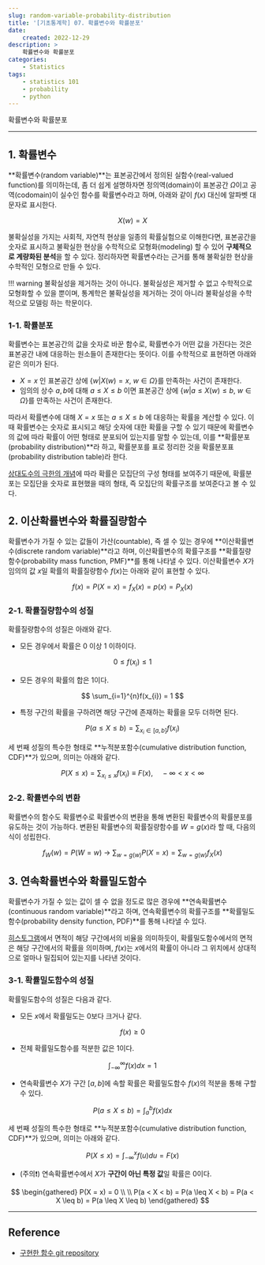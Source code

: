 ```yaml
---
slug: random-variable-probability-distribution
title: '[기초통계학] 07. 확률변수와 확률분포'
date:
    created: 2022-12-29
description: >
    확률변수와 확률분포
categories:
    - Statistics
tags:
    - statistics 101
    - probability
    - python
---
```


확률변수와 확률분포  

<!-- more -->

---

## 1. 확률변수

**확률변수(random variable)**는 표본공간에서 정의된 실함수(real-valued function)를 의미하는데, 좀 더 쉽게 설명하자면 정의역(domain)이 표본공간 $\Omega$이고 공역(codomain)이 실수인 함수를 확률변수라고 하며, 아래와 같이 $f(x)$ 대신에 알파벳 대문자로 표시한다.  

$$
X(w) = X
$$

불확실성을 가지는 사회적, 자연적 현상을 일종의 확률실험으로 이해한다면, 표본공간을 숫자로 표시하고 불확실한 현상을 수학적으로 모형화(modeling) 할 수 있어 **구체적으로 계량화된 분석**을 할 수 있다. 정리하자면 확률변수라는 근거를 통해 불확실한 현상을 수학적인 모형으로 만들 수 있다.  

!!! warning
    불확실성을 제거하는 것이 아니다. 불확실성은 제거할 수 없고 수학적으로 모형화할 수 있을 뿐이며, 통계학은 불확실성을 제거하는 것이 아니라 불확실성을 수학적으로 모델링 하는 학문이다.  

### 1-1. 확률분포

확률변수는 표본공간의 값을 숫자로 바꾼 함수로, 확률변수가 어떤 값을 가진다는 것은 표본공간 내에 대응하는 원소들이 존재한다는 뜻이다. 이를 수학적으로 표현하면 아래와 같은 의미가 된다.  

- $X = x$ 인 표본공간 상에 $\{ w \vert X(w) = x, \ w \in \Omega \}$를 만족하는 사건이 존재한다.
- 임의의 상수 $a, b$에 대해 $a \leq X \leq b$ 이면 표본공간 상에 $\{ w \vert a \leq X(w) \leq b, \ w \in \Omega \}$를 만족하는 사건이 존재한다.

따라서 확률변수에 대해 $X = x$ 또는 $a \leq X \leq b$ 에 대응하는 확률을 계산할 수 있다. 이 때 확률변수는 숫자로 표시되고 해당 숫자에 대한 확률을 구할 수 있기 때문에 확률변수의 값에 따라 확률이 어떤 형태로 분포되어 있는지를 말할 수 있는데, 이를 **확률분포(probability distribution)**라 하고, 확률분포를 표로 정리한 것을 확률분포표(probability distribution table)라 한다.  

[상대도수의 극한의 개념](2022-12-24-statistical_probability.md/#3)에 따라 확률은 모집단의 구성 형태를 보여주기 때문에, 확률분포는 모집단을 숫자로 표현했을 때의 형태, 즉 모집단의 확률구조를 보여준다고 볼 수 있다.  

## 2. 이산확률변수와 확률질량함수

확률변수가 가질 수 있는 값들이 가산(countable), 즉 셀 수 있는 경우에 **이산확률변수(discrete random variable)**라고 하며, 이산확률변수의 확률구조를 **확률질량함수(probability mass function, PMF)**를 통해 나타낼 수 있다. 이산확률변수 $X$가 임의의 값 $x$일 확률의 확률질량함수 $f(x)$는 아래와 같이 표현할 수 있다.  

$$
f(x) = P(X = x) = f_{X}(x) = p(x) = P_{X}(x)
$$

### 2-1. 확률질량함수의 성질

확률질량함수의 성질은 아래와 같다.  

- 모든 경우에서 확률은 0 이상 1 이하이다.

$$
0 \leq f(x_{i}) \leq 1
$$

- 모든 경우의 확률의 합은 1이다.

$$
\sum_{i=1}^{n}f(x_{i}) = 1
$$

- 특정 구간의 확률을 구하려면 해당 구간에 존재하는 확률을 모두 더하면 된다.

$$
P(a \leq X \leq b) = \sum_{x_{i} \in [a, b]} f(x_{i})
$$

세 번째 성질의 특수한 형태로 **누적분포함수(cumulative distribution function, CDF)**가 있으며, 의미는 아래와 같다.  

$$
P(X \leq x) = \sum_{x_{i} \leq x} f(x_{i}) \equiv F(x), \quad -\infty < x < \infty
$$

### 2-2. 확률변수의 변환

확률변수의 함수도 확률변수로 확률변수의 변환을 통해 변환된 확률변수의 확률분포를 유도하는 것이 가능하다. 변환된 확률변수의 확률질량함수를 $W = g(x)$라 할 때, 다음의 식이 성립한다.  

$$
f_{W}(w) = P(W = w) \ \to \ \sum_{w=g(w)}P(X = x) = \sum_{w=g(w)}f_{X}(x)
$$

## 3. 연속확률변수와 확률밀도함수

확률변수가 가질 수 있는 값이 셀 수 없을 정도로 많은 경우에 **연속확률변수(continuous random variable)**라고 하며, 연속확률변수의 확률구조를 **확률밀도함수(probability density function, PDF)**를 통해 나타낼 수 있다.  

[히스토그램](2022-12-17-variable_types.md/#4)에서 면적이 해당 구간에서의 비율을 의미하듯이, 확률밀도함수에서의 면적은 해당 구간에서의 확률을 의미하며, $f(x)$는 $x$에서의 확률이 아니라 그 위치에서 상대적으로 얼마나 밀집되어 있는지를 나타낸 것이다.  

### 3-1. 확률밀도함수의 성질

확률밀도함수의 성질은 다음과 같다.  

- 모든 $x$에서 확률밀도는 0보다 크거나 같다.

$$
f(x) \geq 0
$$

- 전체 확률밀도함수를 적분한 값은 1이다.

$$
\int_{-\infty}^{\infty}f(x)dx = 1
$$

- 연속확률변수 $X$가 구간 $[a, b]$에 속할 확률은 확률밀도함수 $f(x)$의 적분을 통해 구할 수 있다.

$$
P(a \leq X \leq b) = \int_{a}^{b}f(x)dx
$$

세 번째 성질의 특수한 형태로 **누적분포함수(cumulative distribution function, CDF)**가 있으며, 의미는 아래와 같다.  

$$
P(X \leq x) = \int_{-\infty}^{x}f(u)du = F(x)
$$

- (주의❗) 연속확률변수에서 $X$가 **구간이 아닌 특정 값**일 확률은 0이다.  

$$
\begin{gathered}
P(X = x) = 0 \\
\\
P(a < X < b) = P(a \leq X < b) = P(a < X \leq b) = P(a \leq X \leq b)
\end{gathered}
$$

---
## Reference
- [구현한 함수 git repository](https://github.com/djccnt15/mathematics)